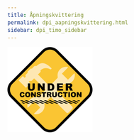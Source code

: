 ```yaml
---
title: Åpningskvittering
permalink: dpi_aapningskvittering.html
sidebar: dpi_timo_sidebar
---
```


![](/images/dpi/underarbeide.png)